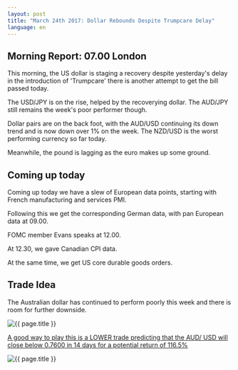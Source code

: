 ```yaml
---
layout: post
title: "March 24th 2017: Dollar Rebounds Despite Trumpcare Delay"
language: en
---
```

## Morning Report: 07.00 London

This morning, the US dollar is staging a recovery despite yesterday's delay in the introduction of 'Trumpcare' there is another attempt to get the bill passed today. 

The USD/JPY is on the rise, helped by the recoverying dollar. The AUD/JPY still remains the week's poor performer though. 

Dollar pairs are on the back foot, with the AUD/USD continuing its down trend and is now down over 1% on the week. The NZD/USD is the worst performing currency so far today. 

Meanwhile, the pound is lagging as the euro makes up some ground.


## Coming up today

Coming up today we have a slew of European data points, starting with French manufacturing and services PMI. 

Following this we get the corresponding German data, with pan European data at 09.00. 

FOMC member Evans speaks at 12.00. 

At 12.30, we gave Canadian CPI data. 

At the same time, we get US core durable goods orders.


## Trade Idea

The Australian dollar has continued to perform poorly this week and there is room for further downside.


<img class="post-image" src="{{ site.url }}/images/2017-03-24_07-24-52.jpg" alt="{{ page.title }}" title="{{ page.title }}">

<a href="%LINK%%?currency=GBP&market=forex&underlying=frxAUDUSD&formname=higherlower&duration_amount=14&duration_units=d&amount=10&amount_type=payout&expiry_type=duration&barrier=0.7600" target="_blank">A good way to play this is a LOWER trade predicting that the AUD/ USD will close below 0.7600 in 14 days for a potential return of 116.5%</a>

<img class="post-image" src="{{ site.url }}/images/2017-03-24_07-26-22.jpg" alt="{{ page.title }}" title="{{ page.title }}">
